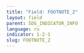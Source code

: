 ```yaml
---
title: "Field: FOOTNOTE_2"
layout: field
parent: SDG_INDICATOR_INFO
language: ru
indicator: 1-2-1
slug: FOOTNOTE_2
---
```

[^2]:   http://data.worldbank.org/products/wdi.